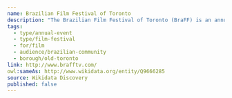 ```yaml
---
name: Brazilian Film Festival of Toronto
description: "The Brazilian Film Festival of Toronto (BraFF) is an annual film festival celebrating Brazilian cinema. Founded in 2006, the festival showcases contemporary Brazilian films, documentaries, and short films, providing Toronto audiences with a window into Brazil's diverse culture and storytelling traditions. The festival typically runs in October-November."
tags:
  - type/annual-event
  - type/film-festival
  - for/film
  - audience/brazilian-community
  - borough/old-toronto
link: http://www.brafftv.com/
owl:sameAs: http://www.wikidata.org/entity/Q9666285
source: Wikidata Discovery
published: false
---
```


<!-- deprecated -->
